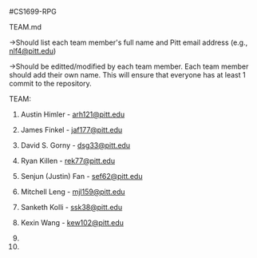 #CS1699-RPG

TEAM.md

->Should list each team member's full name and Pitt email address (e.g., nlf4@pitt.edu)

->Should be editted/modified by each team member. Each team member should add their own name. This will ensure that everyone has at least 1 commit to the repository.

TEAM:

1. Austin Himler - arh121@pitt.edu

2. James Finkel - jaf177@pitt.edu

3.  David S. Gorny - dsg33@pitt.edu

4. Ryan Killen - rek77@pitt.edu

5. Senjun (Justin) Fan - sef62@pitt.edu

6. Mitchell Leng - mjl159@pitt.edu

7. Sanketh Kolli - ssk38@pitt.edu

8. Kexin Wang - kew102@pitt.edu

9.

10.
